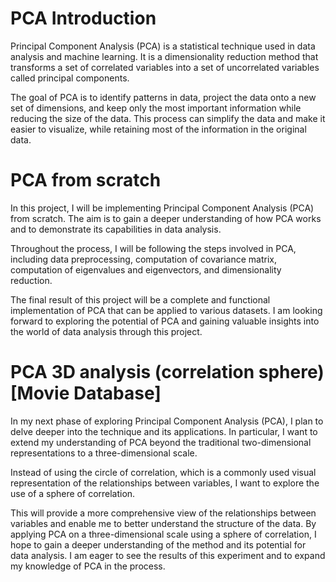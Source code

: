 # PCA Introduction

Principal Component Analysis (PCA) is a statistical technique used in data analysis and machine learning. It is a dimensionality reduction method that transforms a set of correlated variables into a set of uncorrelated variables called principal components. 

The goal of PCA is to identify patterns in data, project the data onto a new set of dimensions, and keep only the most important information while reducing the size of the data. This process can simplify the data and make it easier to visualize, while retaining most of the information in the original data.

# PCA from scratch

In this project, I will be implementing Principal Component Analysis (PCA) from scratch. 
The aim is to gain a deeper understanding of how PCA works and to demonstrate its capabilities in data analysis. 

Throughout the process, I will be following the steps involved in PCA, including data preprocessing, computation of covariance matrix, computation of eigenvalues and eigenvectors, and dimensionality reduction. 

The final result of this project will be a complete and functional implementation of PCA that can be applied to various datasets. I am looking forward to exploring the potential of PCA and gaining valuable insights into the world of data analysis through this project.

# PCA 3D analysis (correlation sphere) [Movie Database]

In my next phase of exploring Principal Component Analysis (PCA), I plan to delve deeper into the technique and its applications. In particular, I want to extend my understanding of PCA beyond the traditional two-dimensional representations to a three-dimensional scale. 

Instead of using the circle of correlation, which is a commonly used visual representation of the relationships between variables, I want to explore the use of a sphere of correlation. 

This will provide a more comprehensive view of the relationships between variables and enable me to better understand the structure of the data. By applying PCA on a three-dimensional scale using a sphere of correlation, I hope to gain a deeper understanding of the method and its potential for data analysis. I am eager to see the results of this experiment and to expand my knowledge of PCA in the process.

